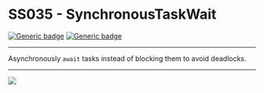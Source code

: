 # SS035 - SynchronousTaskWait

[![Generic badge](https://img.shields.io/badge/Severity-Warning-yellow.svg)](https://shields.io/) [![Generic badge](https://img.shields.io/badge/CodeFix-Yes-green.svg)](https://shields.io/)

---

Asynchronously `await` tasks instead of blocking them to avoid deadlocks.

---

![](./attachments/SS001.gif)